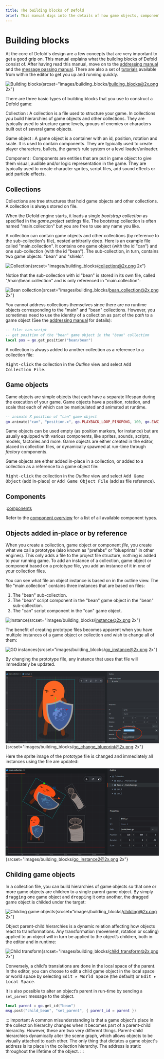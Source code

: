 ```yaml
---
title: The building blocks of Defold
brief: This manual digs into the details of how game objects, components and collections work.
---
```


#  Building blocks

At the core of Defold's design are a few concepts that are very important to get a good grip on. This manual explains what the building blocks of Defold consist of. After having read this manual, move on to the [addressing manual](/manuals/addressing) and the [message passing manual](/manuals/message-passing). There are also a set of [tutorials](/tutorials/getting-started) available from within the editor to get you up and running quickly.

![Building blocks](images/building_blocks/building_blocks.png){srcset="images/building_blocks/building_blocks@2x.png 2x"}

There are three basic types of building blocks that you use to construct a Defold game:

Collection
: A collection is a file used to structure your game. In collections you build hierarchies of game objects and other collections. They are typically used to structure game levels, groups of enemies or characters built out of several game objects.

Game object
: A game object is a container with an id, position, rotation and scale. It is used to contain components. They are typically used to create player characters, bullets, the game’s rule system or a level loader/unloader.

Component
: Components are entities that are put in game object to give them visual, audible and/or logic representation in the game. They are typically used to create character sprites, script files, add sound effects or add particle effects.

## Collections

Collections are tree structures that hold game objects and other collections. A collection is always stored on file.

When the Defold engine starts, it loads a single _bootstrap collection_ as specified in the *game.project* settings file. The bootstrap collection is often named "main.collection" but you are free to use any name you like.

A collection can contain game objects and other collections (by reference to the sub-collection's file), nested arbitrarily deep. Here is an example file called "main.collection". It contains one game object (with the id "can") and one sub-collection (with the id "bean"). The sub-collection, in turn, contains two game objects: "bean" and "shield".

![Collection](images/building_blocks/collection.png){srcset="images/building_blocks/collection@2x.png 2x"}

Notice that the sub-collection with id "bean" is stored in its own file, called "/main/bean.collection" and is only referenced in "main.collection":

![Bean collection](images/building_blocks/bean_collection.png){srcset="images/building_blocks/bean_collection@2x.png 2x"}

You cannot address collections themselves since there are no runtime objects corresponding to the "main" and "bean" collections. However, you sometimes need to use the identity of a collection as part of the _path_ to a game object (See the [addressing manual](/manuals/addressing) for details):

```lua
-- file: can.script
-- get position of the "bean" game object in the "bean" collection
local pos = go.get_position("bean/bean")
```

A collection is always added to another collection as a reference to a collection file:

<kbd>Right-click</kbd> the collection in the *Outline* view and select <kbd>Add Collection File</kbd>.

## Game objects

Game objects are simple objects that each have a separate lifespan during the execution of your game. Game objects have a position, rotation, and scale that each of which can be manipulated and animated at runtime.

```lua
-- animate X position of "can" game object
go.animate("can", "position.x", go.PLAYBACK_LOOP_PINGPONG, 100, go.EASING_LINEAR, 1.0)
```

Game objects can be used empty (as position markers, for instance) but are usually equipped with various components, like sprites, sounds, scripts, models, factories and more. Game objects are either created in the editor, placed in collection files, or dynamically spawned at run-time through _factory_ components.

Game objects are either added in-place in a collection, or added to a collection as a reference to a game object file:

<kbd>Right-click</kbd> the collection in the *Outline* view and select <kbd>Add Game Object</kbd> (add in-place) or <kbd>Add Game Object File</kbd> (add as file reference).


## Components

:[components](../shared/components.md)

Refer to the [component overview](/manuals/components/) for a list of all available component types.

## Objects added in-place or by reference

When you create a collection, game object or component _file_, you create what we call a prototype (also known as "prefabs" or "blueprints" in other engines). This only adds a file to the project file structure, nothing is added to your running game. To add an instance of a collection, game object or component based on a prototype file, you add an instance of it in one of your collection files.

You can see what file an object instance is based on in the outline view. The file "main.collection" contains three instances that are based on files:

1. The "bean" sub-collection.
2. The "bean" script component in the "bean" game object in the "bean" sub-collection.
3. The "can" script component in the "can" game object.

![Instance](images/building_blocks/instance.png){srcset="images/building_blocks/instance@2x.png 2x"}

The benefit of creating prototype files becomes apparent when you have multiple instances of a game object or collection and wish to change all of them:

![GO instances](images/building_blocks/go_instance.png){srcset="images/building_blocks/go_instance@2x.png 2x"}

By changing the prototype file, any instance that uses that file will immediately be updated.

![GO changing prototype](images/building_blocks/go_change_blueprint.png){srcset="images/building_blocks/go_change_blueprint@2x.png 2x"}

Here the sprite image of the prototype file is changed and immediately all instances using the file are updated:

![GO instances updated](images/building_blocks/go_instance2.png){srcset="images/building_blocks/go_instance2@2x.png 2x"}

## Childing game objects

In a collection file, you can build hierarchies of game objects so that one or more game objects are children to a single parent game object. By simply <kbd>dragging</kbd> one game object and <kbd>dropping</kbd> it onto another, the dragged game object is childed under the target:

![Childing game objects](images/building_blocks/childing.png){srcset="images/building_blocks/childing@2x.png 2x"}

Object parent-child hierarchies is a dynamic relation affecting how objects react to transformations. Any transformation (movement, rotation or scaling) applied to an object will in turn be applied to the object’s children, both in the editor and in runtime:

![Child transform](images/building_blocks/child_transform.png){srcset="images/building_blocks/child_transform@2x.png 2x"}

Conversely, a child's translations are done in the local space of the parent. In the editor, you can choose to edit a child game object in the local space or world space by selecting <kbd>Edit ▸ World Space</kbd> (the default) or <kbd>Edit ▸ Local Space</kbd>.

It is also possible to alter an object’s parent in run-time by sending a `set_parent` message to the object.

```lua
local parent = go.get_id("bean")
msg.post("child_bean", "set_parent", { parent_id = parent })
```

::: important
A common misunderstanding is that a game object's place in the collection hierarchy changes when it becomes part of a parent-child hierarchy. However, these are two very different things. Parent-child hierarchies dynamically alter the scene graph, which allows objects to be visually attached to each other. The only thing that dictates a game object's address is its place in the collection hierarchy. The address is static throughout the lifetime of the object.
:::
